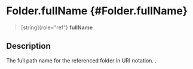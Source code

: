 Folder.fullName {#Folder.fullName}
===============

> [string]{role="ref"} **fullName**

Description
-----------

The full path name for the referenced folder in URI notation. .
